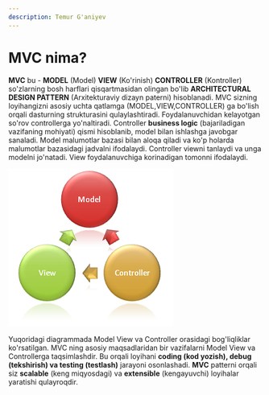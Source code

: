 ```yaml
---
description: Temur G'aniyev
---
```


# MVC nima?

**MVC** bu - **MODEL** \(Model) **VIEW** \(Ko'rinish\) **CONTROLLER** \(Kontroller\) so'zlarning bosh harflari qisqartmasidan olingan bo'lib **ARCHITECTURAL DESIGN PATTERN** \(Arxitekturaviy dizayn paterni\) hisoblanadi. MVC sizning loyihangizni asosiy uchta qatlamga \(MODEL,VIEW,CONTROLLER\) ga  bo'lish orqali dasturning strukturasini qulaylashtiradi. Foydalanuvchidan kelayotgan so'rov controllerga yo'naltiradi. Controller **business logic** \(bajariladigan vazifaning mohiyati\) qismi hisoblanib, model bilan ishlashga javobgar sanaladi. Model malumotlar bazasi bilan aloqa qiladi va ko'p holarda malumotlar bazasidagi jadvalni ifodalaydi. Controller viewni tanlaydi va unga modelni jo'natadi. View foydalanuvchiga korinadigan tomonni ifodalaydi.

![](/.gitbook/assets/mvc1.png)

Yuqoridagi diagrammada Model View va Controller orasidagi bog'liqliklar ko'rsatilgan. MVC ning asosiy maqsadlaridan bir vazifalarni Model View va Controllerga taqsimlashdir. Bu orqali loyihani **coding \(kod yozish\), debug \(tekshirish\) va testing \(testlash\)** jarayoni osonlashadi. **MVC** patterni orqali siz **scalable** \(keng miqyosdagi\) va **extensible** \(kengayuvchi\) loyihalar yaratishi qulayroqdir.



